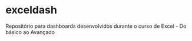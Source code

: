 # exceldash
Repositório para dashboards desenvolvidos durante o curso de Excel - Do básico ao Avançado
